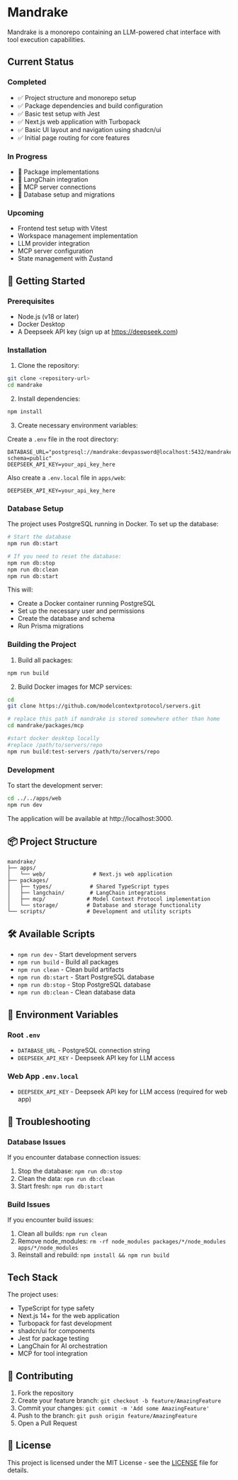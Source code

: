 # Mandrake

Mandrake is a monorepo containing an LLM-powered chat interface with tool execution capabilities.

## Current Status

### Completed

- ✅ Project structure and monorepo setup
- ✅ Package dependencies and build configuration
- ✅ Basic test setup with Jest
- ✅ Next.js web application with Turbopack
- ✅ Basic UI layout and navigation using shadcn/ui
- ✅ Initial page routing for core features

### In Progress

- 🔄 Package implementations
- 🔄 LangChain integration
- 🔄 MCP server connections
- 🔄 Database setup and migrations

### Upcoming

- Frontend test setup with Vitest
- Workspace management implementation
- LLM provider integration
- MCP server configuration
- State management with Zustand

## 🚀 Getting Started

### Prerequisites

- Node.js (v18 or later)
- Docker Desktop
- A Deepseek API key (sign up at https://deepseek.com)

### Installation

1. Clone the repository:
```bash
git clone <repository-url>
cd mandrake
```

2. Install dependencies:
```bash
npm install
```

3. Create necessary environment variables:

Create a `.env` file in the root directory:
```
DATABASE_URL="postgresql://mandrake:devpassword@localhost:5432/mandrake?schema=public"
DEEPSEEK_API_KEY=your_api_key_here
```

Also create a `.env.local` file in `apps/web`:
```
DEEPSEEK_API_KEY=your_api_key_here
```

### Database Setup

The project uses PostgreSQL running in Docker. To set up the database:

```bash
# Start the database
npm run db:start

# If you need to reset the database:
npm run db:stop
npm run db:clean
npm run db:start
```

This will:
- Create a Docker container running PostgreSQL
- Set up the necessary user and permissions
- Create the database and schema
- Run Prisma migrations

### Building the Project

1. Build all packages:
```bash
npm run build
```

2. Build Docker images for MCP services:
```bash
cd
git clone https://github.com/modelcontextprotocol/servers.git

# replace this path if mandrake is stored somewhere other than home
cd mandrake/packages/mcp

#start docker desktop locally
#replace /path/to/servers/repo
npm run build:test-servers /path/to/servers/repo
```

### Development

To start the development server:

```bash
cd ../../apps/web
npm run dev
```

The application will be available at http://localhost:3000.

## 📦 Project Structure

```
mandrake/
├── apps/
│   └── web/               # Next.js web application
├── packages/
│   ├── types/            # Shared TypeScript types
│   ├── langchain/        # LangChain integrations
│   ├── mcp/             # Model Context Protocol implementation
│   └── storage/         # Database and storage functionality
└── scripts/             # Development and utility scripts
```

## 🛠️ Available Scripts

- `npm run dev` - Start development servers
- `npm run build` - Build all packages
- `npm run clean` - Clean build artifacts
- `npm run db:start` - Start PostgreSQL database
- `npm run db:stop` - Stop PostgreSQL database
- `npm run db:clean` - Clean database data

## 🧪 Environment Variables

### Root `.env`
- `DATABASE_URL` - PostgreSQL connection string
- `DEEPSEEK_API_KEY` - Deepseek API key for LLM access

### Web App `.env.local`
- `DEEPSEEK_API_KEY` - Deepseek API key for LLM access (required for web app)

## 🔧 Troubleshooting

### Database Issues
If you encounter database connection issues:
1. Stop the database: `npm run db:stop`
2. Clean the data: `npm run db:clean`
3. Start fresh: `npm run db:start`

### Build Issues
If you encounter build issues:
1. Clean all builds: `npm run clean`
2. Remove node_modules: `rm -rf node_modules packages/*/node_modules apps/*/node_modules`
3. Reinstall and rebuild: `npm install && npm run build`

## Tech Stack

The project uses:

- TypeScript for type safety
- Next.js 14+ for the web application
- Turbopack for fast development
- shadcn/ui for components
- Jest for package testing
- LangChain for AI orchestration
- MCP for tool integration

## 🤝 Contributing

1. Fork the repository
2. Create your feature branch: `git checkout -b feature/AmazingFeature`
3. Commit your changes: `git commit -m 'Add some AmazingFeature'`
4. Push to the branch: `git push origin feature/AmazingFeature`
5. Open a Pull Request

## 📄 License

This project is licensed under the MIT License - see the [LICENSE](LICENSE) file for details.